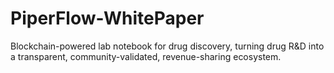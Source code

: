 # PiperFlow-WhitePaper
Blockchain-powered lab notebook for drug discovery, turning drug R&amp;D into a transparent, community-validated, revenue-sharing ecosystem.

